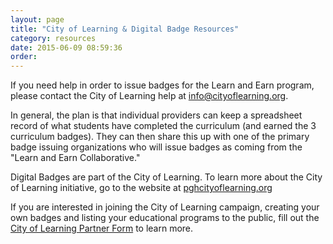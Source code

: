 ```yaml
---
layout: page
title: "City of Learning & Digital Badge Resources"
category: resources
date: 2015-06-09 08:59:36
order: 
---
```


If you need help in order to issue badges for the Learn and Earn program, please contact the City of Learning help at [info@cityoflearning.org](mailto:info@cityoflearning.org)</a>.

In general, the plan is that individual providers can keep a spreadsheet record of what students have completed the curriculum (and earned the 3 curriculum badges). They can then share this up with one of the primary badge issuing organizations who will issue badges as coming from the "Learn and Earn Collaborative."

Digital Badges are part of the City of Learning. To learn more about the City of Learning initiative, go to the website at [pghcityoflearning.org](http://pghcityoflearning.org)

If you are interested in joining the City of Learning campaign, creating your own badges and listing your educational programs to the public, fill out the [City of Learning Partner Form](http://pghcityoflearning.org/partner-form) to learn more.